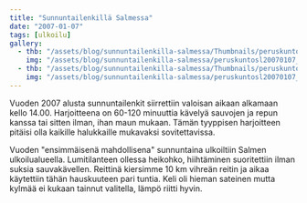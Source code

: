 ```yaml
---
title: "Sunnuntailenkillä Salmessa"
date: "2007-01-07"
tags: [ulkoilu]
gallery:
  - thb: "/assets/blog/sunnuntailenkilla-salmessa/Thumbnails/peruskuntosl20070107_01b.jpg"
    img: "/assets/blog/sunnuntailenkilla-salmessa/peruskuntosl20070107_01b.jpg"
  - thb: "/assets/blog/sunnuntailenkilla-salmessa/Thumbnails/peruskuntosl20070107_02b.jpg"
    img: "/assets/blog/sunnuntailenkilla-salmessa/peruskuntosl20070107_02b.jpg"
---
```


Vuoden 2007 alusta sunnuntailenkit siirrettiin valoisan aikaan alkamaan
kello 14.00. Harjoitteena on 60-120 minuuttia kävelyä sauvojen ja repun
kanssa tai sitten ilman, ihan maun mukaan. Tämän tyyppisen harjoitteen
pitäisi olla kaikille halukkaille mukavaksi sovitettavissa.

Vuoden "ensimmäisenä mahdollisena" sunnuntaina ulkoiltiin Salmen
ulkoilualueella. Lumitilanteen ollessa heikohko, hiihtäminen
suoritettiin ilman suksia sauvakävellen. Reittinä kiersimme 10 km
vihreän reitin ja aikaa käytettiin tähän hauskuuteen pari tuntia. Keli
oli hieman sateinen mutta kylmää ei kukaan tainnut valitella, lämpö
riitti hyvin.
